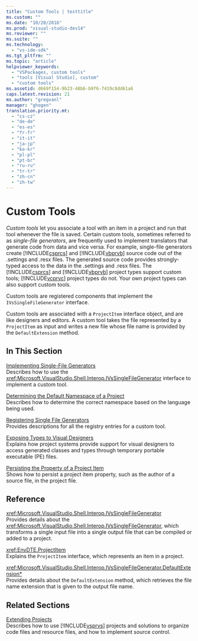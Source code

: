 ```yaml
---
title: "Custom Tools | testtitle"
ms.custom: ""
ms.date: "10/20/2016"
ms.prod: "visual-studio-dev14"
ms.reviewer: ""
ms.suite: ""
ms.technology: 
  - "vs-ide-sdk"
ms.tgt_pltfrm: ""
ms.topic: "article"
helpviewer_keywords: 
  - "VSPackages, custom tools"
  - "tools [Visual Studio], custom"
  - "custom tools"
ms.assetid: d669f154-9b23-48b6-b9f6-7419c8dd61a6
caps.latest.revision: 21
ms.author: "gregvanl"
manager: "ghogen"
translation.priority.mt: 
  - "cs-cz"
  - "de-de"
  - "es-es"
  - "fr-fr"
  - "it-it"
  - "ja-jp"
  - "ko-kr"
  - "pl-pl"
  - "pt-br"
  - "ru-ru"
  - "tr-tr"
  - "zh-cn"
  - "zh-tw"
---
```

# Custom Tools
*Custom tools* let you associate a tool with an item in a project and run that tool whenever the file is saved. Certain custom tools, sometimes referred to as *single-file generators*, are frequently used to implement translators that generate code from data and vice versa. For example, single-file generators create [!INCLUDE[csprcs](../data-tools/includes/csprcs_md.md)] and [!INCLUDE[vbprvb](../code-quality/includes/vbprvb_md.md)] source code out of the .settings and .resx files. The generated source code provides strongly-typed access to the data in the .settings and .resx files. The [!INCLUDE[csprcs](../data-tools/includes/csprcs_md.md)] and [!INCLUDE[vbprvb](../code-quality/includes/vbprvb_md.md)] project types support custom tools; [!INCLUDE[vcprvc](../code-quality/includes/vcprvc_md.md)] project types do not. Your own project types can also support custom tools.  
  
 Custom tools are registered components that implement the `IVsSingleFileGenerator` interface.  
  
 Custom tools are associated with a `ProjectItem` interface object, and are like designers and editors. A custom tool takes the file represented by a `ProjectItem` as input and writes a new file whose file name is provided by the `DefaultExtension` method.  
  
## In This Section  
 [Implementing Single-File Generators](../extensibility-internals/implementing-single-file-generators.md)  
 Describes how to use the <xref:Microsoft.VisualStudio.Shell.Interop.IVsSingleFileGenerator> interface to implement a custom tool.  
  
 [Determining the Default Namespace of a Project](../misc/determining-the-default-namespace-of-a-project.md)  
 Describes how to determine the correct namespace based on the language being used.  
  
 [Registering Single File Generators](../extensibility-internals/registering-single-file-generators.md)  
 Provides descriptions for all the registry entries for a custom tool.  
  
 [Exposing Types to Visual Designers](../extensibility-internals/exposing-types-to-visual-designers.md)  
 Explains how project systems provide support for visual designers to access generated classes and types through temporary portable executable (PE) files.  
  
 [Persisting the Property of a Project Item](../extensibility/persisting-the-property-of-a-project-item.md)  
 Shows how to persist a project item property, such as the author of a source file, in the project file.  
  
## Reference  
 <xref:Microsoft.VisualStudio.Shell.Interop.IVsSingleFileGenerator>  
 Provides details about the <xref:Microsoft.VisualStudio.Shell.Interop.IVsSingleFileGenerator>, which transforms a single input file into a single output file that can be compiled or added to a project.  
  
 <xref:EnvDTE.ProjectItem>  
 Explains the `ProjectItem` interface, which represents an item in a project.  
  
 <xref:Microsoft.VisualStudio.Shell.Interop.IVsSingleFileGenerator.DefaultExtension*>  
 Provides details about the `DefaultExtension` method, which retrieves the file name extension that is given to the output file name.  
  
## Related Sections  
 [Extending Projects](../extensibility/extending-projects.md)  
 Describes how to use [!INCLUDE[vsprvs](../code-quality/includes/vsprvs_md.md)] projects and solutions to organize code files and resource files, and how to implement source control.